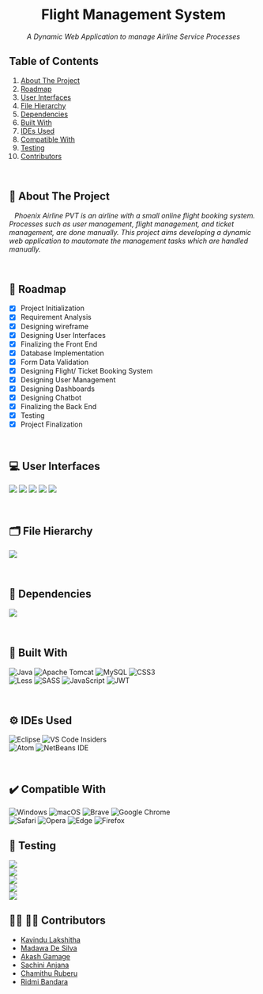 <h1 align="center"> Flight Management System </h1>
<p align="center"><i> A Dynamic Web Application to manage Airline Service Processes </i></p>


## Table of Contents
<ol>
    <li><a href="https://github.com/MKLakshitha/Flight_Booking_System/new/master?readme=1#round_pushpin-about-the-project">About The Project</a></li>
    <li><a href="https://github.com/MKLakshitha/Flight_Booking_System/new/master?readme=1#checkered_flag-roadmap">Roadmap</a></li>
    <li><a href="https://github.com/MKLakshitha/Flight_Booking_System/new/master?readme=1#computer-user-interfaces">User Interfaces</a></li>
    <li><a href="https://github.com/MKLakshitha/Flight_Booking_System/new/master?readme=1#card_index_dividers-file-hierarchy">File Hierarchy</a></li>
    <li><a href="https://github.com/MKLakshitha/Flight_Booking_System/new/master?readme=1#arrows_counterclockwise-dependencies">Dependencies</a></li>
    <li><a href="https://github.com/MKLakshitha/Flight_Booking_System/new/master?readme=1#wrench-built-with">Built With</a></li>
    <li><a href="https://github.com/MKLakshitha/Flight_Booking_System/new/master?readme=1#gear-ides-used">IDEs Used</a></li>
    <li><a href="https://github.com/MKLakshitha/Flight_Booking_System/new/master?readme=1#heavy_check_mark-compatible-with">Compatible With</a></li>
    <li><a href="https://github.com/MKLakshitha/Flight_Booking_System/new/master?readme=1#test_tube-testing">Testing</a></li>
    <li><a href="https://github.com/MKLakshitha/Flight_Booking_System/new/master?readme=1#man_office_worker-woman_office_worker-contributors">Contributors</a></li>
 </ol>

<br/>

## :round_pushpin: About The Project
&ensp; *Phoenix Airline PVT is an airline with a small online flight booking system. Processes such as user management, flight management, and ticket management, are done manually. This project aims developing a dynamic web application to mautomate the management tasks which are handled manually.*

<br/>

## :checkered_flag: Roadmap
- [x] Project Initialization
- [x] Requirement Analysis
- [x] Designing wireframe
- [x] Designing User Interfaces
- [x] Finalizing the Front End
- [x] Database Implementation
- [x] Form Data Validation
- [x] Designing Flight/ Ticket Booking System
- [x] Designing User Management
- [x] Designing Dashboards
- [x] Designing Chatbot
- [x] Finalizing the Back End
- [x] Testing
- [x] Project Finalization

<br/>

## :computer: User Interfaces
![](https://github.com/MKLakshitha/Flight_Booking_System/blob/master/PhoenixAirCraft/Misc/homepage.png)
![](https://github.com/MKLakshitha/Flight_Booking_System/blob/master/PhoenixAirCraft/Misc/Login.png)
![](https://github.com/MKLakshitha/Flight_Booking_System/blob/master/PhoenixAirCraft/Misc/reg.png)
![](https://github.com/MKLakshitha/Flight_Booking_System/blob/master/PhoenixAirCraft/Misc/admin.png)
![](https://github.com/MKLakshitha/Flight_Booking_System/blob/master/PhoenixAirCraft/Misc/dash.png)

<br/>

## :card_index_dividers: File Hierarchy
![](https://github.com/MKLakshitha/Flight_Booking_System/blob/master/PhoenixAirCraft/Misc/files.png)

<br/>

## :arrows_counterclockwise: Dependencies
![](https://github.com/MKLakshitha/Flight_Booking_System/blob/master/PhoenixAirCraft/Misc/deps.png)

<br/>

## :wrench: Built With
![Java](https://img.shields.io/badge/java-%23ED8B00.svg?style=for-the-badge&logo=java&logoColor=white) ![Apache Tomcat](https://img.shields.io/badge/apache%20tomcat-%23F8DC75.svg?style=for-the-badge&logo=apache-tomcat&logoColor=black) ![MySQL](https://img.shields.io/badge/mysql-%2300f.svg?style=for-the-badge&logo=mysql&logoColor=white) ![CSS3](https://img.shields.io/badge/css3-%231572B6.svg?style=for-the-badge&logo=css3&logoColor=white)</br> ![Less](https://img.shields.io/badge/less-2B4C80?style=for-the-badge&logo=less&logoColor=white) ![SASS](https://img.shields.io/badge/SASS-hotpink.svg?style=for-the-badge&logo=SASS&logoColor=white) 	![JavaScript](https://img.shields.io/badge/javascript-%23323330.svg?style=for-the-badge&logo=javascript&logoColor=%23F7DF1E) ![JWT](https://img.shields.io/badge/JWT-black?style=for-the-badge&logo=JSON%20web%20tokens) 

<br/>

## :gear: IDEs Used
![Eclipse](https://img.shields.io/badge/Eclipse-FE7A16.svg?style=for-the-badge&logo=Eclipse&logoColor=white) 	![VS Code Insiders](https://img.shields.io/badge/VS%20Code%20Insiders-35b393.svg?style=for-the-badge&logo=visual-studio-code&logoColor=white)<br/> ![Atom](https://img.shields.io/badge/Atom-%2366595C.svg?style=for-the-badge&logo=atom&logoColor=white) ![NetBeans IDE](https://img.shields.io/badge/NetBeansIDE-1B6AC6.svg?style=for-the-badge&logo=apache-netbeans-ide&logoColor=white) 

<br/>

## :heavy_check_mark: Compatible With
![Windows](https://img.shields.io/badge/Windows-0078D6?style=for-the-badge&logo=windows&logoColor=white) ![macOS](https://img.shields.io/badge/mac%20os-000000?style=for-the-badge&logo=macos&logoColor=F0F0F0) ![Brave](https://img.shields.io/badge/Brave-FB542B?style=for-the-badge&logo=Brave&logoColor=white) 	![Google Chrome](https://img.shields.io/badge/Google%20Chrome-4285F4?style=for-the-badge&logo=GoogleChrome&logoColor=white)<br/> ![Safari](https://img.shields.io/badge/Safari-000000?style=for-the-badge&logo=Safari&logoColor=white) ![Opera](https://img.shields.io/badge/Opera-FF1B2D?style=for-the-badge&logo=Opera&logoColor=white) ![Edge](https://img.shields.io/badge/Edge-0078D7?style=for-the-badge&logo=Microsoft-edge&logoColor=white) ![Firefox](https://img.shields.io/badge/Firefox-FF7139?style=for-the-badge&logo=Firefox-Browser&logoColor=white)
<br/>

## :test_tube: Testing
![](https://img.shields.io/badge/Functional%20Testing-%E2%9C%93-green?style=for-the-badge)<br/> ![](https://img.shields.io/badge/Usability%20Testing-%E2%9C%93-green?style=for-the-badge)<br/> ![](https://img.shields.io/badge/Interface%20Testing-%E2%9C%93-green?style=for-the-badge)<br/> ![](https://img.shields.io/badge/Compatibility%20Testing-%E2%9C%93-green?style=for-the-badge)<br/> ![](https://img.shields.io/badge/Security%20Testing-%E2%9C%93-green?style=for-the-badge)
<br/>

## :man_office_worker: :woman_office_worker: Contributors
* [Kavindu Lakshitha](https://github.com/MKLakshitha)
* [Madawa De Silva](https://github.com/TerribleCodes)
* [Akash Gamage](https://github.com/akashgamage)
* [Sachini Anjana](https://github.com/NSachini)
* [Chamithu Ruberu](https://github.com/tcdruberu)
* [Ridmi Bandara](https://github.com/ridmikb)
